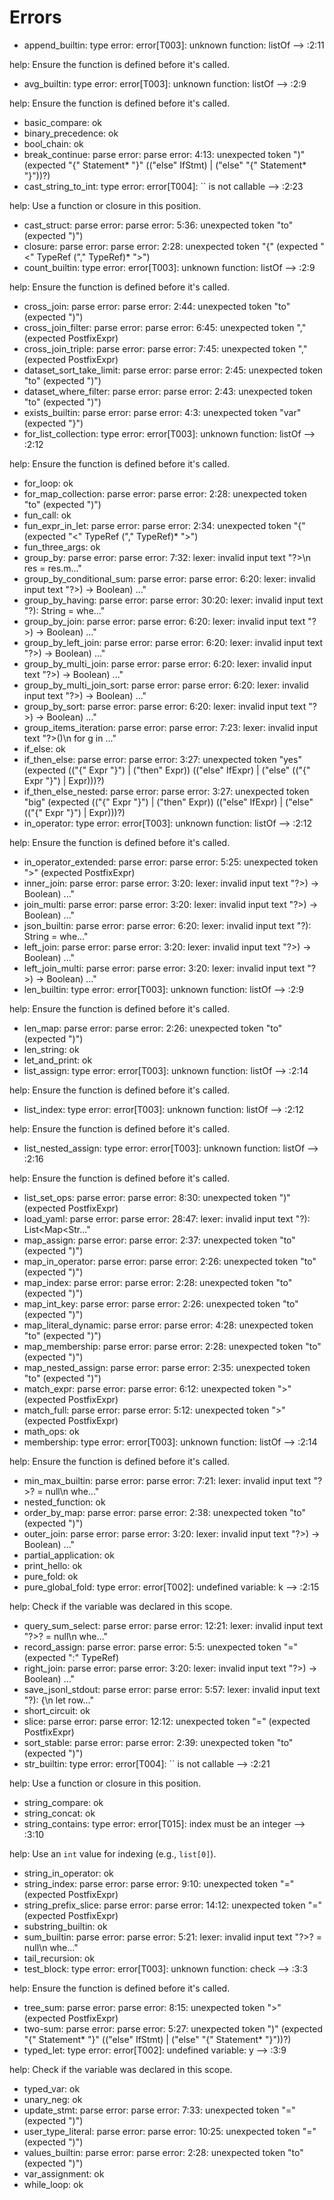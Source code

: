 # Errors

- append_builtin: type error: error[T003]: unknown function: listOf
  --> :2:11

help:
  Ensure the function is defined before it's called.
- avg_builtin: type error: error[T003]: unknown function: listOf
  --> :2:9

help:
  Ensure the function is defined before it's called.
- basic_compare: ok
- binary_precedence: ok
- bool_chain: ok
- break_continue: parse error: parse error: 4:13: unexpected token ")" (expected "{" Statement* "}" (("else" IfStmt) | ("else" "{" Statement* "}"))?)
- cast_string_to_int: type error: error[T004]: `` is not callable
  --> :2:23

help:
  Use a function or closure in this position.
- cast_struct: parse error: parse error: 5:36: unexpected token "to" (expected ")")
- closure: parse error: parse error: 2:28: unexpected token "{" (expected "<" TypeRef ("," TypeRef)* ">")
- count_builtin: type error: error[T003]: unknown function: listOf
  --> :2:9

help:
  Ensure the function is defined before it's called.
- cross_join: parse error: parse error: 2:44: unexpected token "to" (expected ")")
- cross_join_filter: parse error: parse error: 6:45: unexpected token "," (expected PostfixExpr)
- cross_join_triple: parse error: parse error: 7:45: unexpected token "," (expected PostfixExpr)
- dataset_sort_take_limit: parse error: parse error: 2:45: unexpected token "to" (expected ")")
- dataset_where_filter: parse error: parse error: 2:43: unexpected token "to" (expected ")")
- exists_builtin: parse error: parse error: 4:3: unexpected token "var" (expected "}")
- for_list_collection: type error: error[T003]: unknown function: listOf
  --> :2:12

help:
  Ensure the function is defined before it's called.
- for_loop: ok
- for_map_collection: parse error: parse error: 2:28: unexpected token "to" (expected ")")
- fun_call: ok
- fun_expr_in_let: parse error: parse error: 2:34: unexpected token "{" (expected "<" TypeRef ("," TypeRef)* ">")
- fun_three_args: ok
- group_by: parse error: parse error: 7:32: lexer: invalid input text "?>\n  res = res.m..."
- group_by_conditional_sum: parse error: parse error: 6:20: lexer: invalid input text "?>) -> Boolean) ..."
- group_by_having: parse error: parse error: 30:20: lexer: invalid input text "?): String = whe..."
- group_by_join: parse error: parse error: 6:20: lexer: invalid input text "?>) -> Boolean) ..."
- group_by_left_join: parse error: parse error: 6:20: lexer: invalid input text "?>) -> Boolean) ..."
- group_by_multi_join: parse error: parse error: 6:20: lexer: invalid input text "?>) -> Boolean) ..."
- group_by_multi_join_sort: parse error: parse error: 6:20: lexer: invalid input text "?>) -> Boolean) ..."
- group_by_sort: parse error: parse error: 6:20: lexer: invalid input text "?>) -> Boolean) ..."
- group_items_iteration: parse error: parse error: 7:23: lexer: invalid input text "?>()\n  for g in ..."
- if_else: ok
- if_then_else: parse error: parse error: 3:27: unexpected token "yes" (expected (("{" Expr "}") | ("then" Expr)) (("else" IfExpr) | ("else" (("{" Expr "}") | Expr)))?)
- if_then_else_nested: parse error: parse error: 3:27: unexpected token "big" (expected (("{" Expr "}") | ("then" Expr)) (("else" IfExpr) | ("else" (("{" Expr "}") | Expr)))?)
- in_operator: type error: error[T003]: unknown function: listOf
  --> :2:12

help:
  Ensure the function is defined before it's called.
- in_operator_extended: parse error: parse error: 5:25: unexpected token ">" (expected PostfixExpr)
- inner_join: parse error: parse error: 3:20: lexer: invalid input text "?>) -> Boolean) ..."
- join_multi: parse error: parse error: 3:20: lexer: invalid input text "?>) -> Boolean) ..."
- json_builtin: parse error: parse error: 6:20: lexer: invalid input text "?): String = whe..."
- left_join: parse error: parse error: 3:20: lexer: invalid input text "?>) -> Boolean) ..."
- left_join_multi: parse error: parse error: 3:20: lexer: invalid input text "?>) -> Boolean) ..."
- len_builtin: type error: error[T003]: unknown function: listOf
  --> :2:9

help:
  Ensure the function is defined before it's called.
- len_map: parse error: parse error: 2:26: unexpected token "to" (expected ")")
- len_string: ok
- let_and_print: ok
- list_assign: type error: error[T003]: unknown function: listOf
  --> :2:14

help:
  Ensure the function is defined before it's called.
- list_index: type error: error[T003]: unknown function: listOf
  --> :2:12

help:
  Ensure the function is defined before it's called.
- list_nested_assign: type error: error[T003]: unknown function: listOf
  --> :2:16

help:
  Ensure the function is defined before it's called.
- list_set_ops: parse error: parse error: 8:30: unexpected token ")" (expected PostfixExpr)
- load_yaml: parse error: parse error: 28:47: lexer: invalid input text "?): List<Map<Str..."
- map_assign: parse error: parse error: 2:37: unexpected token "to" (expected ")")
- map_in_operator: parse error: parse error: 2:26: unexpected token "to" (expected ")")
- map_index: parse error: parse error: 2:28: unexpected token "to" (expected ")")
- map_int_key: parse error: parse error: 2:26: unexpected token "to" (expected ")")
- map_literal_dynamic: parse error: parse error: 4:28: unexpected token "to" (expected ")")
- map_membership: parse error: parse error: 2:28: unexpected token "to" (expected ")")
- map_nested_assign: parse error: parse error: 2:35: unexpected token "to" (expected ")")
- match_expr: parse error: parse error: 6:12: unexpected token ">" (expected PostfixExpr)
- match_full: parse error: parse error: 5:12: unexpected token ">" (expected PostfixExpr)
- math_ops: ok
- membership: type error: error[T003]: unknown function: listOf
  --> :2:14

help:
  Ensure the function is defined before it's called.
- min_max_builtin: parse error: parse error: 7:21: lexer: invalid input text "?>? = null\n  whe..."
- nested_function: ok
- order_by_map: parse error: parse error: 2:38: unexpected token "to" (expected ")")
- outer_join: parse error: parse error: 3:20: lexer: invalid input text "?>) -> Boolean) ..."
- partial_application: ok
- print_hello: ok
- pure_fold: ok
- pure_global_fold: type error: error[T002]: undefined variable: k
  --> :2:15

help:
  Check if the variable was declared in this scope.
- query_sum_select: parse error: parse error: 12:21: lexer: invalid input text "?>? = null\n  whe..."
- record_assign: parse error: parse error: 5:5: unexpected token "=" (expected ":" TypeRef)
- right_join: parse error: parse error: 3:20: lexer: invalid input text "?>) -> Boolean) ..."
- save_jsonl_stdout: parse error: parse error: 5:57: lexer: invalid input text "?):  {\n  let row..."
- short_circuit: ok
- slice: parse error: parse error: 12:12: unexpected token "=" (expected PostfixExpr)
- sort_stable: parse error: parse error: 2:39: unexpected token "to" (expected ")")
- str_builtin: type error: error[T004]: `` is not callable
  --> :2:21

help:
  Use a function or closure in this position.
- string_compare: ok
- string_concat: ok
- string_contains: type error: error[T015]: index must be an integer
  --> :3:10

help:
  Use an `int` value for indexing (e.g., `list[0]`).
- string_in_operator: ok
- string_index: parse error: parse error: 9:10: unexpected token "=" (expected PostfixExpr)
- string_prefix_slice: parse error: parse error: 14:12: unexpected token "=" (expected PostfixExpr)
- substring_builtin: ok
- sum_builtin: parse error: parse error: 5:21: lexer: invalid input text "?>? = null\n  whe..."
- tail_recursion: ok
- test_block: type error: error[T003]: unknown function: check
  --> :3:3

help:
  Ensure the function is defined before it's called.
- tree_sum: parse error: parse error: 8:15: unexpected token ">" (expected PostfixExpr)
- two-sum: parse error: parse error: 5:27: unexpected token ")" (expected "{" Statement* "}" (("else" IfStmt) | ("else" "{" Statement* "}"))?)
- typed_let: type error: error[T002]: undefined variable: y
  --> :3:9

help:
  Check if the variable was declared in this scope.
- typed_var: ok
- unary_neg: ok
- update_stmt: parse error: parse error: 7:33: unexpected token "=" (expected ")")
- user_type_literal: parse error: parse error: 10:25: unexpected token "=" (expected ")")
- values_builtin: parse error: parse error: 2:28: unexpected token "to" (expected ")")
- var_assignment: ok
- while_loop: ok

